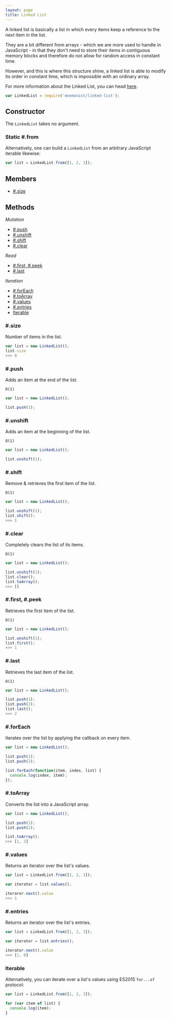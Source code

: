 ```yaml
---
layout: page
title: Linked List
---
```


A linked list is basically a list in which every items keep a reference to the next item in the list.

They are a bit different from arrays - which we are more used to handle in JavaScript - in that they don't need to store their items in contiguous memory blocks and therefore do not allow for random access in constant time.

However, and this is where this structure shine, a linked list is able to modify its order in constant time, which is impossible with an ordinary array.

For more information about the Linked List, you can head [here](https://en.wikipedia.org/wiki/Linked_list#Singly_linked_list).

```js
var LinkedList = require('mnemonist/linked-list');
```

## Constructor

The `LinkedList` takes no argument.

### Static #.from

Alternatively, one can build a `LinkedList` from an arbitrary JavaScript iterable likewise:

```js
var list = LinkedList.from([1, 2, 3]);
```

## Members

* [#.size](#size)

## Methods

*Mutation*

* [#.push](#push)
* [#.unshift](#unshift)
* [#.shift](#shift)
* [#.clear](#clear)

*Read*

* [#.first, #.peek](#first-peek)
* [#.last](#last)

*Iteration*

* [#.forEach](#foreach)
* [#.toArray](#toarray)
* [#.values](#values)
* [#.entries](#entries)
* [Iterable](#iterable)

### #.size

Number of items in the list.

```js
var list = new LinkedList();
list.size
>>> 0
```

### #.push

Adds an item at the end of the list.

`O(1)`

```js
var list = new LinkedList();

list.push(1);
```

### #.unshift

Adds an item at the beginning of the list.

`O(1)`

```js
var list = new LinkedList();

list.unshift(1);
```

### #.shift

Remove & retrieves the first item of the list.

`O(1)`

```js
var list = new LinkedList();

list.unshift(1);
list.shift();
>>> 1
```

### #.clear

Completely clears the list of its items.

`O(1)`

```js
var list = new LinkedList();

list.unshift(1);
list.clear();
list.toArray();
>>> []
```

### #.first, #.peek

Retrieves the first item of the list.

`O(1)`

```js
var list = new LinkedList();

list.unshift(1);
list.first();
>>> 1
```

### #.last

Retrieves the last item of the list.

`O(1)`

```js
var list = new LinkedList();

list.push(1);
list.push(2);
list.last();
>>> 2
```

### #.forEach

Iterates over the list by applying the callback on every item.

```js
var list = new LinkedList();

list.push(1);
list.push(2);

list.forEach(function(item, index, list) {
  console.log(index, item);
});
```

### #.toArray

Converts the list into a JavaScript array.

```js
var list = new LinkedList();

list.push(1);
list.push(2);

list.toArray();
>>> [1, 2]
```

### #.values

Returns an iterator over the list's values.

```js
var list = LinkedList.from([1, 2, 3]);

var iterator = list.values();

iteraror.next().value
>>> 1
```

### #.entries

Returns an iterator over the list's entries.

```js
var list = LinkedList.from([1, 2, 3]);

var iterator = list.entries();

iterator.next().value
>>> [1, 0]
```

### Iterable

Alternatively, you can iterate over a list's values using ES2015 `for...of` protocol:

```js
var list = LinkedList.from([1, 2, 3]);

for (var item of list) {
  console.log(item);
}
```
